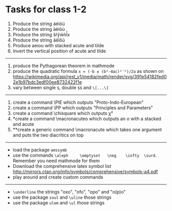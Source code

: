 # Tasks for class 1-2

1. Produce the string áéíóú
1. Produce the string àèìòù
1. Produce the string šŕŷẅǹĺ̄x
1. Produce the string ãẽĩõũ
1. Produce aeiou with stacked acute and tilde
1. Invert the vertical position of acute and tilde

----
1. produce the Pythagorean theorem in mathmode 
1. produce the quadratic formula `x = (-b ± (b²-4ac)¹'²)/2a` as shown on https://wikimedia.org/api/rest_v1/media/math/render/svg/391e54182fed02e1b97bdc3edf00ee8732422f1e 
1. vary between single `$`, double `$$` and `\[...\]`

----
1. create a command \PIE which outputs "Proto-Indo-European"
1. create a command \PP which outputs "Principles and Parameters"
1. create a command \chisquare which outputs χ²
1. *create a command \macronacuteo which outputs an o with a stacked and acute
1. **create a generic command \macronacute which takes one argument and puts the two diacritics on top

----
- load the package `amssymb`
- use the commands `\aleph     \emptyset   \neg    \infty  \surd`. Remember you need mathmode for them
- Download the comprehensive latex symbol list http://mirrors.ctan.org/info/symbols/comprehensive/symbols-a4.pdf
- play around and create custom commands

---- 
- `\underline` the strings "oxo", "ofo", "opo" and "o(p)o"
- use the package `soul` and `\uline` those strings
- use the package `ulem` and `\ul` those strings
